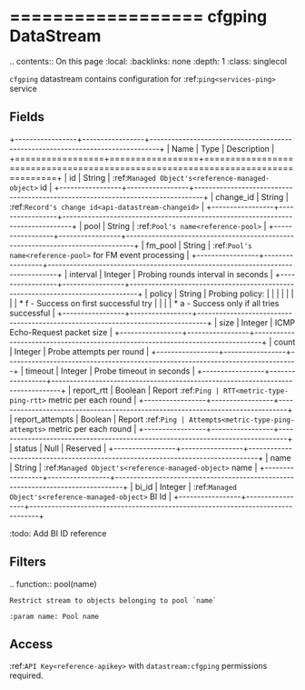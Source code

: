 

==================
cfgping DataStream
==================

.. contents:: On this page
    :local:
    :backlinks: none
    :depth: 1
    :class: singlecol

`cfgping` datastream contains configuration
for :ref:`ping<services-ping>` service

Fields
------

+-----------------+-----------------+--------------------------------------------------------------------------------+
| Name            | Type            | Description                                                                    |
+=================+=================+================================================================================+
| id              | String          | :ref:`Managed Object's<reference-managed-object>` id                           |
+-----------------+-----------------+--------------------------------------------------------------------------------+
| change_id       | String          | :ref:`Record's change id<api-datastream-changeid>`                             |
+-----------------+-----------------+--------------------------------------------------------------------------------+
| pool            | String          | :ref:`Pool's name<reference-pool>`                                             |
+-----------------+-----------------+--------------------------------------------------------------------------------+
| fm_pool         | String          | :ref:`Pool's name<reference-pool>` for FM event processing                     |
+-----------------+-----------------+--------------------------------------------------------------------------------+
| interval        | Integer         | Probing rounds interval in seconds                                             |
+-----------------+-----------------+--------------------------------------------------------------------------------+
| policy          | String          | Probing policy:                                                                |
|                 |                 |                                                                                |
|                 |                 | * f - Success on first successful try                                          |
|                 |                 | * a - Success only if all tries successful                                     |
+-----------------+-----------------+--------------------------------------------------------------------------------+
| size            | Integer         | ICMP Echo-Request packet size                                                  |
+-----------------+-----------------+--------------------------------------------------------------------------------+
| count           | Integer         | Probe attempts per round                                                       |
+-----------------+-----------------+--------------------------------------------------------------------------------+
| timeout         | Integer         | Probe timeout in seconds                                                       |
+-----------------+-----------------+--------------------------------------------------------------------------------+
| report_rtt      | Boolean         | Report :ref:`Ping | RTT<metric-type-ping-rtt>` metric per each round           |
+-----------------+-----------------+--------------------------------------------------------------------------------+
| report_attempts | Boolean         | Report :ref:`Ping | Attempts<metric-type-ping-attempts>` metric per each round |
+-----------------+-----------------+--------------------------------------------------------------------------------+
| status          | Null            | Reserved                                                                       |
+-----------------+-----------------+--------------------------------------------------------------------------------+
| name            | String          | :ref:`Managed Object's<reference-managed-object>` name                         |
+-----------------+-----------------+--------------------------------------------------------------------------------+
| bi_id           | Integer         | :ref:`Managed Object's<reference-managed-object>` BI Id                        |
+-----------------+-----------------+--------------------------------------------------------------------------------+

:todo:
    Add BI ID reference

Filters
-------

.. function:: pool(name)

    Restrict stream to objects belonging to pool `name`

    :param name: Pool name

Access
------
:ref:`API Key<reference-apikey>` with `datastream:cfgping` permissions
required.
